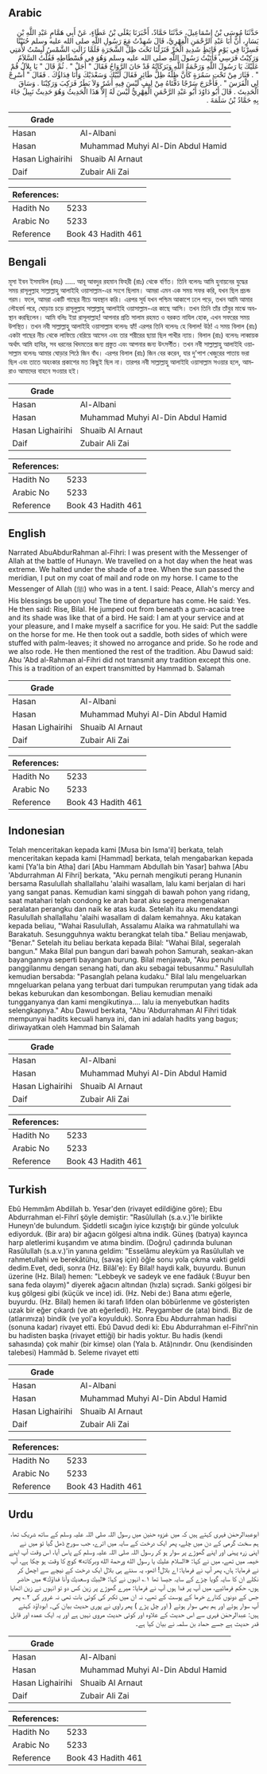 ## Arabic


<div dir="rtl" lang="ar" style={{fontSize:'larger',backgroundColor:'#f8f9fa',padding:20}}>
حَدَّثَنَا مُوسَى بْنُ إِسْمَاعِيلَ، حَدَّثَنَا حَمَّادٌ، أَخْبَرَنَا يَعْلَى بْنُ عَطَاءٍ، عَنْ أَبِي هَمَّامٍ عَبْدِ اللَّهِ بْنِ يَسَارٍ، أَنَّ أَبَا عَبْدِ الرَّحْمَنِ الْفِهْرِيَّ، قَالَ شَهِدْتُ مَعَ رَسُولِ اللَّهِ صلى الله عليه وسلم حُنَيْنًا فَسِرْنَا فِي يَوْمٍ قَائِظٍ شَدِيدِ الْحَرِّ فَنَزَلْنَا تَحْتَ ظِلِّ الشَّجَرَةِ فَلَمَّا زَالَتِ الشَّمْسُ لَبِسْتُ لأْمَتِي وَرَكِبْتُ فَرَسِي فَأَتَيْتُ رَسُولَ اللَّهِ صلى الله عليه وسلم وَهُوَ فِي فُسْطَاطِهِ فَقُلْتُ السَّلاَمُ عَلَيْكَ يَا رَسُولَ اللَّهِ وَرَحْمَةُ اللَّهِ وَبَرَكَاتُهُ قَدْ حَانَ الرَّوَاحُ فَقَالَ ‏"‏ أَجَلْ ‏"‏ ‏.‏ ثُمَّ قَالَ ‏"‏ يَا بِلاَلُ قُمْ ‏"‏ ‏.‏ فَثَارَ مِنْ تَحْتِ سَمُرَةٍ كَأَنَّ ظِلَّهُ ظِلُّ طَائِرٍ فَقَالَ لَبَّيْكَ وَسَعْدَيْكَ وَأَنَا فِدَاؤُكَ ‏.‏ فَقَالَ ‏"‏ أَسْرِجْ لِي الْفَرَسَ ‏"‏ ‏.‏ فَأَخْرَجَ سَرْجًا دَفَّتَاهُ مِنْ لِيفٍ لَيْسَ فِيهِ أَشَرٌ وَلاَ بَطَرٌ فَرَكِبَ وَرَكِبْنَا ‏.‏ وَسَاقَ الْحَدِيثَ ‏.‏ قَالَ أَبُو دَاوُدَ أَبُو عَبْدِ الرَّحْمَنِ الْفِهْرِيُّ لَيْسَ لَهُ إِلاَّ هَذَا الْحَدِيثُ وَهُوَ حَدِيثٌ نَبِيلٌ جَاءَ بِهِ حَمَّادُ بْنُ سَلَمَةَ ‏.‏
</div>
<div style={{backgroundColor:'#f8f9fa',padding:20, marginBottom: 10}}><table> <thead> <tr> <th>Grade</th> <th></th> </tr> </thead> <tbody> <tr><td>Hasan</td><td>Al-Albani</td></tr><tr><td>Hasan</td><td>Muhammad Muhyi Al-Din Abdul Hamid</td></tr><tr><td>Hasan Lighairihi</td><td>Shuaib Al Arnaut</td></tr><tr><td>Daif</td><td>Zubair Ali Zai</td></tr></tbody></table><table> <thead> <tr> <th>References:</th> <th></th> </tr> </thead> <tbody><tr><td>Hadith No</td><td>5233</td></tr><tr><td>Arabic No</td><td>5233</td></tr><tr><td>Reference</td><td>Book 43 Hadith 461</td></tr></tbody></table></div>

## Bengali


<div dir="ltr" lang="bn" style={{fontSize:'larger',backgroundColor:'#f8f9fa',padding:20}}>
মূসা ইবন ইসমাঈল (রহঃ) ..... আবূ আবদুর রহমান ফিহরী (রাঃ) থেকে বর্ণিত। তিনি বলেনঃ আমি হুনায়নের যুদ্ধের সময় রাসূলুল্লাহ সাল্লাল্লাহু আলাইহি ওয়াসাল্লাম-এর সংগে ছিলাম। আমরা এমন এক সময় সফর করি, যখন ছিল প্রচন্ড গরম। ফলে, আমরা একটি গাছের নীচে অবস্থান করি। এরপর সূর্য যখন পশ্চিম আকাশে ঢলে পড়ে, তখন আমি আমার লৌহবর্ম পরে, ঘোড়ায় চড়ে রাসূলুল্লাহ সাল্লাল্লাহু আলাইহি ওয়াসাল্লাম-এর কাছে আসি। তখন তিনি তাঁর তাঁবুর মাঝে অবস্থান করছিলেন। আমি বলিঃ ইয়া রাসূলাল্লাহ! আপনার প্রতি সালাম রহমত ও বরকত নাযিল হোক, এখন সফরের সময় উপস্থিত। তখন নবী সাল্লাল্লাহু আলাইহি ওয়াসাল্লাম বলেনঃ হ্যাঁ! এরপর তিনি বলেনঃ হে বিলাল! উঠ! এ সময় বিলাল (রাঃ) একটা গাছের নীচ থেকে লাফিয়ে বেরিয়ে আসেন এবং তার শরীরের ছায়া ছিল পাখীর ন্যায়। বিলাল (রাঃ) বলেনঃ লাব্বায়ক অর্থাৎ আমি হাযির, সব ধরনের খিদমতের জন্য প্রস্তুত এবং আপনার জন্য উৎসর্গীত। তখন নবী সাল্লাল্লাহু আলাইহি ওয়াসাল্লাম বলেনঃ আমার ঘোড়ার পিঠে জিন বাঁধ। এরপর বিলাল (রাঃ) জিন বের করেন, যার দু'পাশ খেজুরের পাতায় ভরা ছিল এবং তাতে অহংকার প্রকাশের মত কিছুই ছিল না। তারপর নবী সাল্লাল্লাহু আলাইহি ওয়াসাল্লাম সওয়ার হলে, আমরাও আমাদের বাহনে সওয়ার হই।
</div>
<div style={{backgroundColor:'#f8f9fa',padding:20, marginBottom: 10}}><table> <thead> <tr> <th>Grade</th> <th></th> </tr> </thead> <tbody> <tr><td>Hasan</td><td>Al-Albani</td></tr><tr><td>Hasan</td><td>Muhammad Muhyi Al-Din Abdul Hamid</td></tr><tr><td>Hasan Lighairihi</td><td>Shuaib Al Arnaut</td></tr><tr><td>Daif</td><td>Zubair Ali Zai</td></tr></tbody></table><table> <thead> <tr> <th>References:</th> <th></th> </tr> </thead> <tbody><tr><td>Hadith No</td><td>5233</td></tr><tr><td>Arabic No</td><td>5233</td></tr><tr><td>Reference</td><td>Book 43 Hadith 461</td></tr></tbody></table></div>

## English


<div dir="ltr" lang="en" style={{fontSize:'larger',backgroundColor:'#f8f9fa',padding:20}}>
Narrated AbuAbdurRahman al-Fihri: I was present with the Messenger of Allah at the battle of Hunayn. We travelled on a hot day when the heat was extreme. We halted under the shade of a tree. When the sun passed the meridian, I put on my coat of mail and rode on my horse. I came to the Messenger of Allah (ﷺ) who was in a tent. I said: Peace, Allah's mercy and His blessings be upon you! The time of departure has come. He said: Yes. He then said: Rise, Bilal. He jumped out from beneath a gum-acacia tree and its shade was like that of a bird. He said: I am at your service and at your pleasure, and I make myself a sacrifice for you. He said: Put the saddle on the horse for me. He then took out a saddle, both sides of which were stuffed with palm-leaves; it showed no arrogance and pride. So he rode and we also rode. He then mentioned the rest of the tradition. Abu Dawud said: Abu 'Abd al-Rahman al-Fihri did not transmit any tradition except this one. This is a tradition of an expert transmitted by Hammad b. Salamah
</div>
<div style={{backgroundColor:'#f8f9fa',padding:20, marginBottom: 10}}><table> <thead> <tr> <th>Grade</th> <th></th> </tr> </thead> <tbody> <tr><td>Hasan</td><td>Al-Albani</td></tr><tr><td>Hasan</td><td>Muhammad Muhyi Al-Din Abdul Hamid</td></tr><tr><td>Hasan Lighairihi</td><td>Shuaib Al Arnaut</td></tr><tr><td>Daif</td><td>Zubair Ali Zai</td></tr></tbody></table><table> <thead> <tr> <th>References:</th> <th></th> </tr> </thead> <tbody><tr><td>Hadith No</td><td>5233</td></tr><tr><td>Arabic No</td><td>5233</td></tr><tr><td>Reference</td><td>Book 43 Hadith 461</td></tr></tbody></table></div>

## Indonesian


<div dir="ltr" lang="id" style={{fontSize:'larger',backgroundColor:'#f8f9fa',padding:20}}>
Telah menceritakan kepada kami [Musa bin Isma'il] berkata, telah menceritakan kepada kami [Hammad] berkata, telah mengabarkan kepada kami [Ya'la bin Atha] dari [Abu Hammam Abdullah bin Yasar] bahwa [Abu 'Abdurrahman Al Fihri] berkata, "Aku pernah mengikuti perang Hunanin bersama Rasulullah shallallahu 'alaihi wasallam, lalu kami berjalan di hari yang sangat panas. Kemudian kami singgah di bawah pohon yang ridang, saat matahari telah condong ke arah barat aku segera mengenakan peralatan perangku dan naik ke atas kuda. Setelah itu aku mendatangi Rasulullah shallallahu 'alaihi wasallam di dalam kemahnya. Aku katakan kepada beliau, "Wahai Rasulullah, Assalamu Alaika wa rahmatullahi wa Barakatuh. Sesungguhnya waktu berangkat telah tiba." Beliau menjawab, "Benar." Setelah itu beliau berkata kepada Bilal: "Wahai Bilal, segeralah bangun." Maka Bilal pun bangun dari bawah pohon Samurah, seakan-akan bayangannya seperti bayangan burung. Bilal menjawab, "Aku penuhi panggilanmu dengan senang hati, dan aku sebagai tebusanmu." Rasulullah kemudian bersabda: "Pasanglah pelana kudaku." Bilal lalu mengeluarkan mngeluarkan pelana yang terbuat dari tumpukan rerumputan yang tidak ada bekas keburukan dan kesombongan. Beliau kemudian menaiki tungganyanya dan kami mengikutinya…. lalu ia menyebutkan hadits selengkapnya." Abu Dawud berkata, "Abu 'Abdurrahman Al Fihri tidak mempunyai hadits kecuali hanya ini, dan ini adalah hadits yang bagus; diriwayatkan oleh Hammad bin Salamah
</div>
<div style={{backgroundColor:'#f8f9fa',padding:20, marginBottom: 10}}><table> <thead> <tr> <th>Grade</th> <th></th> </tr> </thead> <tbody> <tr><td>Hasan</td><td>Al-Albani</td></tr><tr><td>Hasan</td><td>Muhammad Muhyi Al-Din Abdul Hamid</td></tr><tr><td>Hasan Lighairihi</td><td>Shuaib Al Arnaut</td></tr><tr><td>Daif</td><td>Zubair Ali Zai</td></tr></tbody></table><table> <thead> <tr> <th>References:</th> <th></th> </tr> </thead> <tbody><tr><td>Hadith No</td><td>5233</td></tr><tr><td>Arabic No</td><td>5233</td></tr><tr><td>Reference</td><td>Book 43 Hadith 461</td></tr></tbody></table></div>

## Turkish


<div dir="ltr" lang="tr" style={{fontSize:'larger',backgroundColor:'#f8f9fa',padding:20}}>
Ebû Hemmâm Abdillah b. Yesar'den (rivayet edildiğine göre); Ebu Abdurrahman el-Fihrî şöyle demiştir: "Rasûlullah (s.a.v.)'le birlikte Huneyn'de bulundum. Şiddetli sıcağın iyice kızıştığı bir günde yolculuk ediyorduk. (Bir ara) bir ağacın gölgesi altına indik. Güneş (batıya) kayınca harp aletlerimi kuşandım ve atıma bindim. (Doğru) çadırında bulunan Rasûlullah (s.a.v.)'in yanına geldim: "Esselâmu aleyküm ya Rasûlullah ve rahmetullahi ve berekâtühu, (savaş için) öğle sonu yola çıkma vakti geldi dedim.Evet, dedi, sonra (Hz. Bilâl'e): Ey Bilal! haydi kalk, buyurdu. Bunun üzerine (Hz. Bilal) hemen: "Lebbeyk ve sadeyk ve ene fadâuk (:Buyur ben sana feda olayım)" diyerek ağacın altından (hızla) sıçradı. Sanki gölgesi bir kuş gölgesi gibi (küçük ve ince) idi. (Hz. Nebi de:) Bana atımı eğerle, buyurdu. (Hz. Bilal) hemen iki tarafı lifden olan böbürlenme ve gösterişten uzak bir eğer çıkardı (ve atı eğerledi). Hz. Peygamber de (ata) bindi. Biz de (atlarımıza) bindik (ve yol'a koyulduk). Sonra Ebu Abdurrahman hadisi (sonuna kadar) rivayet etti. Ebû Davud dedi ki: Ebu Abdurrahman el-Fihrî'nin bu hadisten başka (rivayet ettiği) bir hadis yoktur. Bu hadis (kendi sahasında) çok mahir (bir kimse) olan (Yala b. Atâ)nındır. Onu (kendisinden talebesi) Hammâd b. Seleme rivayet etti
</div>
<div style={{backgroundColor:'#f8f9fa',padding:20, marginBottom: 10}}><table> <thead> <tr> <th>Grade</th> <th></th> </tr> </thead> <tbody> <tr><td>Hasan</td><td>Al-Albani</td></tr><tr><td>Hasan</td><td>Muhammad Muhyi Al-Din Abdul Hamid</td></tr><tr><td>Hasan Lighairihi</td><td>Shuaib Al Arnaut</td></tr><tr><td>Daif</td><td>Zubair Ali Zai</td></tr></tbody></table><table> <thead> <tr> <th>References:</th> <th></th> </tr> </thead> <tbody><tr><td>Hadith No</td><td>5233</td></tr><tr><td>Arabic No</td><td>5233</td></tr><tr><td>Reference</td><td>Book 43 Hadith 461</td></tr></tbody></table></div>

## Urdu


<div dir="rtl" lang="ur" style={{fontSize:'larger',backgroundColor:'#f8f9fa',padding:20}}>
ابوعبدالرحمٰن فہری کہتے ہیں کہ میں غزوہ حنین میں رسول اللہ صلی اللہ علیہ وسلم کے ساتھ شریک تھا، ہم سخت گرمی کے دن میں چلے، پھر ایک درخت کے سایہ میں اترے، جب سورج ڈھل گیا تو میں نے اپنی زرہ پہنی اور اپنے گھوڑے پر سوار ہو کر رسول اللہ صلی اللہ علیہ وسلم کے پاس آیا، اس وقت آپ اپنے خیمہ میں تھے، میں نے کہا: «السلام عليك يا رسول الله ورحمة الله وبركاته» کوچ کا وقت ہو چکا ہے، آپ نے فرمایا: ہاں، پھر آپ نے فرمایا: اے بلال! اٹھو، یہ سنتے ہی بلال ایک درخت کے نیچے سے اچھل کر نکلے ان کا سایہ گویا چڑے کے سایہ جیسا تھا ۱؎ انہوں نے کہا: «لبيك وسعديك وأنا فداؤك» میں حاضر ہوں، حکم فرمائیے، میں آپ پر فدا ہوں آپ نے فرمایا: میرے گھوڑے پر زین کس دو تو انہوں نے زین اٹھایا جس کے دونوں کنارے خرما کے پوست کے تھے، نہ ان میں تکبر کی کوئی بات تھی نہ غرور کی ۲؎ پھر آپ سوار ہوئے اور ہم بھی سوار ہوئے ( اور چل پڑے ) پھر راوی نے پوری حدیث بیان کی۔ ابوداؤد کہتے ہیں: عبدالرحمٰن فہری سے اس حدیث کے علاوہ اور کوئی حدیث مروی نہیں ہے اور یہ ایک عمدہ اور قابل قدر حدیث ہے جسے حماد بن سلمہ نے بیان کیا ہے۔
</div>
<div style={{backgroundColor:'#f8f9fa',padding:20, marginBottom: 10}}><table> <thead> <tr> <th>Grade</th> <th></th> </tr> </thead> <tbody> <tr><td>Hasan</td><td>Al-Albani</td></tr><tr><td>Hasan</td><td>Muhammad Muhyi Al-Din Abdul Hamid</td></tr><tr><td>Hasan Lighairihi</td><td>Shuaib Al Arnaut</td></tr><tr><td>Daif</td><td>Zubair Ali Zai</td></tr></tbody></table><table> <thead> <tr> <th>References:</th> <th></th> </tr> </thead> <tbody><tr><td>Hadith No</td><td>5233</td></tr><tr><td>Arabic No</td><td>5233</td></tr><tr><td>Reference</td><td>Book 43 Hadith 461</td></tr></tbody></table></div>